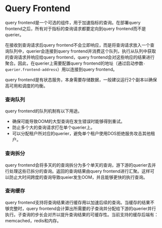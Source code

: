 # Query Frontend

query frontend是一个可选的组件，用于加速指标的查询。在部署query frontend之后，所有对于指标的查询请求都要定向到query frontend而不是querier。

在接收到查询请求后query frontend不会立即响应，而是将查询请求放入一个查询队列中，querier会连接到query frontend并消费这个队列，执行从队列中获取的查询请求并响应给query frontend，query frontend会对这些响应的结果进行聚合。因此，在querier上需要配置query frontend的地址（通过启动参数`-querier.frontend-address`）用以连接到query frontend。

query frontend是有状态服务，本身需要存储数据，一般建议运行2个副本以确保高可用和调度的均衡。

### 查询队列

query frontend的队列机制有以下用途。

* 确保可能导致OOM的大型查询在发生错误时能够得到重试。
* 防止多个大的查询请求打在单个querier上。
* 可以分配租户所对应的querier，避免单个租户使用DOS拒绝服务攻击其他租户。

### 查询拆分

query frontend会将多天的的查询拆分为多个单天的查询，游下游的querier去并行处理这些已拆分的查询。返回的查询结果由query frontend进行汇聚。这样可以防止大时间跨度的查询导致queier发生OOM，并且能够更快的执行查询。

### 查询缓存

query frontend支持将查询结果进行缓存用以加速后续的查询。当缓存的结果不够完整时，query frontend会计算出所需要的子查询并分配给下游的querier并行执行。子查询的步长会对齐以提升查询结果的可缓存性。当前支持的缓存后端有：memcached，redis和内存。

